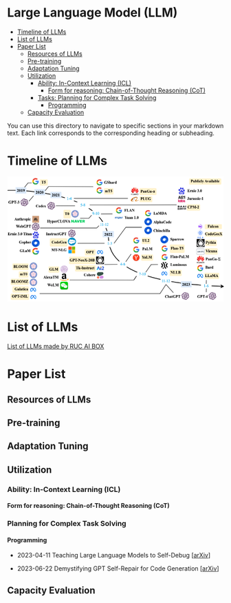 # Large Language Model (LLM)

- [Timeline of LLMs](#timeline-of-llms)
- [List of LLMs](#list-of-llms)
- [Paper List](#paper-list)
  - [Resources of LLMs](#resources-of-llms)
  - [Pre-training](#pre-training)
  - [Adaptation Tuning](#adaptation-tuning)
  - [Utilization](#utilization)
    - [Ability: In-Context Learning (ICL)](#ability:-in-context-learning-icl)
      - [Form for reasoning: Chain-of-Thought Reasoning (CoT)](#form-for-reasoning:-chain-of-thought-reasoning-cot)
    - [Tasks: Planning for Complex Task Solving](#tasks:-planning-for-complex-task-solving)
      - [Programming](#programming)
  - [Capacity Evaluation](#capacity-evaluation)

You can use this directory to navigate to specific sections in your markdown text. Each link corresponds to the corresponding heading or subheading.

# Timeline of LLMs

![LLMs_timeline](assets/LLMs-0623-final.png)

# List of LLMs

[List of LLMs made by RUC AI BOX](https://github.com/RUCAIBox/LLMSurvey/blob/main/README.md#list-of-llms)

# Paper List

## Resources of LLMs

## Pre-training

## Adaptation Tuning

## Utilization

### Ability: In-Context Learning (ICL)

#### Form for reasoning: Chain-of-Thought Reasoning (CoT)

### Planning for Complex Task Solving

#### Programming

- 2023-04-11 Teaching Large Language Models to Self-Debug [[arXiv](http://arxiv.org/abs/2304.05128)]

- 2023-06-22 Demystifying GPT Self-Repair for Code Generation [[arXiv](http://arxiv.org/abs/2306.09896)]

## Capacity Evaluation


